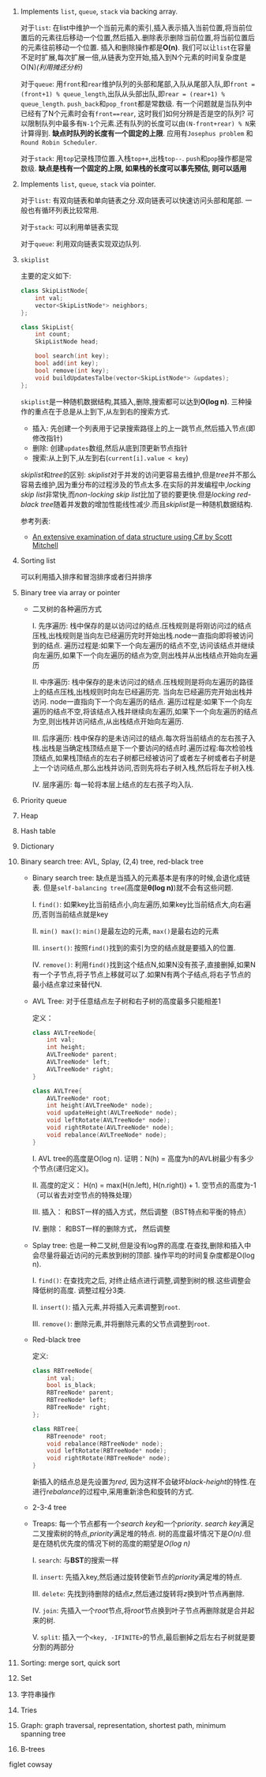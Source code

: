 
1. Implements `list`, `queue`, `stack` via backing array.
    
    对于`list`: 在list中维护一个当前元素的索引,插入表示插入当前位置,将当前位置后的元素往后移动一个位置,然后插入.删除表示删除当前位置,将当前位置后的元素往前移动一个位置. 插入和删除操作都是**O(n)**. 我们可以让`list`在容量不足时扩展,每次扩展一倍,从链表为空开始,插入到N个元素的时间复杂度是O(N)*(利用摊还分析)*

    对于`queue`: 用`front`和`rear`维护队列的头部和尾部,入队从尾部入队,即`front = (front+1) % queue_length`,出队从头部出队,即`rear = (rear+1) % queue_length`. `push_back`和`pop_front`都是常数级. 有一个问题就是当队列中已经有了N个元素时会有`front==rear`, 这时我们如何分辨是否是空的队列? 可以限制队列中最多有`N-1`个元素.还有队列的长度可以由`(N-front+rear) % N`来计算得到. **缺点时队列的长度有一个固定的上限**. 应用有`Josephus problem` 和 `Round Robin Scheduler`.

    对于`stack`: 用`top`记录栈顶位置.入栈`top++`,出栈`top--`. `push`和`pop`操作都是常数级. **缺点是栈有一个固定的上限, 如果栈的长度可以事先预估, 则可以适用**

2. Implements `list`, `queue`, `stack` via pointer.

    对于`list`: 有双向链表和单向链表之分.双向链表可以快速访问头部和尾部. 一般也有循环列表比较常用.

    对于`stack`: 可以利用单链表实现

    对于`queue`: 利用双向链表实现双边队列.

3. `skiplist`

    主要的定义如下:
    ```cpp
    class SkipListNode{
        int val;
        vector<SkipListNode*> neighbors;
    };

    class SkipList{
        int count;
        SkipListNode head;

        bool search(int key);
        bool add(int key);
        bool remove(int key);
        void buildUpdatesTalbe(vector<SkipListNode*> &updates);
    };
    ```

    `skiplist`是一种随机数据结构,其插入,删除,搜索都可以达到**O(log n)**. 三种操作的重点在于总是从上到下,从左到右的搜索方式.
    * 插入: 先创建一个列表用于记录搜索路径上的上一跳节点,然后插入节点(即修改指针)
    * 删除: 创建`updates`数组,然后从底到顶更新节点指针
    * 搜索:从上到下,从左到右(`current[i].value < key`)

    *skiplist*和*tree*的区别: *skiplist*对于并发的访问更容易去维护,但是*tree*并不那么容易去维护,因为重分布的过程涉及的节点太多.在实际的并发编程中,*locking skip list*非常快,而*non-locking skip list*比加了锁的要更快.但是*locking red-black tree*随着并发数的增加性能线性减少.而且*skiplist*是一种随机数据结构.

    参考列表:
    * [An extensive examination of data structure using C# by Scott Mitchell](https://msdn.microsoft.com/en-us/library/ms379573(v=vs.80).aspx#datastructures20_4_topic4)

4. Sorting list

    可以利用插入排序和冒泡排序或者归并排序

5. Binary tree via array or pointer
    
    * 二叉树的各种遍历方式

        I. 先序遍历: 栈中保存的是以访问过的结点.压栈规则是将刚访问过的结点压栈,出栈规则是当向左已经遍历完时开始出栈.node一直指向即将被访问到的结点. 遍历过程是:如果下一个向左遍历的结点不空,访问该结点并继续向左遍历,如果下一个向左遍历的结点为空,则出栈并从出栈结点开始向左遍历

        II. 中序遍历: 栈中保存的是未访问过的结点.压栈规则是将向左遍历的路径上的结点压栈,出栈规则时向左已经遍历完. 当向左已经遍历完开始出栈并访问. node一直指向下一个向左遍历的结点. 遍历过程是:如果下一个向左遍历的结点不空,将该结点入栈并继续向左遍历,如果下一个向左遍历的结点为空,则出栈并访问结点,从出栈结点开始向左遍历.

        III. 后序遍历: 栈中保存的是未访问过的结点.每次将当前结点的左右孩子入栈.出栈是当确定栈顶结点是下一个要访问的结点时.遍历过程:每次检验栈顶结点,如果栈顶结点的左右子树都已经被访问了或者左子树或者右子树是上一个访问结点,那么出栈并访问,否则先将右子树入栈,然后将左子树入栈.

        IV. 层序遍历: 每一轮将本层上结点的左右孩子均入队.

6. Priority queue

7. Heap

8. Hash table

9. Dictionary

10. Binary search tree: AVL, Splay, (2,4) tree, red-black tree

    * Binary search tree: 缺点是当插入的元素基本是有序的时候,会退化成链表. 但是`self-balancing tree`(高度是**θ(log n)**)就不会有这些问题.

        I. `find()`: 如果key比当前结点小,向左遍历,如果key比当前结点大,向右遍历,否则当前结点就是key

        II. `min() max()`: `min()`是最左边的元素, `max()`是最右边的元素

        III. `insert()`: 按照`find()`找到的索引为空的结点就是要插入的位置.

        IV. `remove()`: 利用`find()`找到这个结点N,如果N没有孩子,直接删掉,如果N有一个子节点,将子节点上移就可以了.如果N有两个子结点,将右子节点的最小结点拿过来替代N.
    
    * AVL Tree: 对于任意结点左子树和右子树的高度最多只能相差1

        定义：
        ```cpp
        class AVLTreeNode{
            int val;
            int height;
            AVLTreeNode* parent;
            AVLTreeNode* left;
            AVLTreeNode* right;
        }

        class AVLTree{
            AVLTreeNode* root;
            int height(AVLTreeNode* node);
            void updateHeight(AVLTreeNode* node);
            void leftRotate(AVLTreeNode* node);
            void rightRotate(AVLTreeNode* node);
            void rebalance(AVLTreeNode* node);
        }
        ```
        
        I. AVL tree的高度是O(log n). 证明：N(h) = 高度为h的AVL树最少有多少个节点(递归定义)。

        II. 高度的定义： H(n) = max(H(n.left), H(n.right)) + 1. 空节点的高度为-1（可以省去对空节点的特殊处理）

        III. 插入： 和BST一样的插入方式，然后调整（BST特点和平衡的特点）

        IV. 删除： 和BST一样的删除方式， 然后调整

    * Splay tree: 也是一种二叉树,但是没有log界的高度.在查找,删除和插入中会尽量将最近访问的元素放到树的顶部. 操作平均的时间复杂度都是O(log n).

        I. `find()`: 在查找完之后, 对终止结点进行调整,调整到树的根.这些调整会降低树的高度. 调整过程分3类.

        II. `insert()`: 插入元素,并将插入元素调整到`root`.

        III. `remove()`: 删除元素,并将删除元素的父节点调整到`root`.

    * Red-black tree

        定义:
        ```cpp
        class RBTreeNode{
            int val;
            bool is_black;
            RBTreeNode* parent;
            RBTreeNode* left;
            RBTreeNode* right;
        };

        class RBTree{
            RBTreenode* root;
            void rebalance(RBTreeNode* node);
            void leftRotate(RBTreeNode* node);
            void rightRotate(RBTreeNode* node);
        }
        ```
        
        新插入的结点总是先设置为*red*, 因为这样不会破坏*black-height*的特性.在进行*rebalance*的过程中,采用重新涂色和旋转的方式.

    * 2-3-4 tree

    * Treaps: 每一个节点都有一个*search key*和一个*priority*. *search key*满足二叉搜索树的特点,*priority*满足堆的特点. 树的高度最坏情况下是*O(n)*.但是在随机优先度的情况下树的高度的期望是*O(log n)*

        I. `search`: 与**BST**的搜索一样

        II. `insert`: 先插入key,然后通过旋转使新节点的*priority*满足堆的特点.

        III. `delete`: 先找到待删除的结点*z*,然后通过旋转将*z*换到叶节点再删除.

        IV. `join`: 先插入一个*root*节点,将*root*节点换到叶子节点再删除就是合并起来的树.

        V. `split`: 插入一个`<key, -IFINITE>`的节点,最后删掉之后左右子树就是要分割的两部分

11. Sorting: merge sort, quick sort

12. Set

13. 字符串操作

14. Tries

15. Graph: graph traversal, representation, shortest path, minimum spanning tree

16.  B-trees

figlet
cowsay